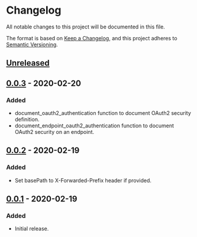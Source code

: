 # Changelog
All notable changes to this project will be documented in this file.

The format is based on [Keep a Changelog](https://keepachangelog.com/en/1.0.0/),
and this project adheres to [Semantic Versioning](https://semver.org/spec/v2.0.0.html).

## [Unreleased]

## [0.0.3] - 2020-02-20
### Added
- document_oauth2_authentication function to document OAuth2 security definition.
- document_endpoint_oauth2_authentication function to document OAuth2 security on an endpoint.

## [0.0.2] - 2020-02-19
### Added
- Set basePath to X-Forwarded-Prefix header if provided.

## [0.0.1] - 2020-02-19
### Added
- Initial release.

[Unreleased]: https://github.com/Colin-b/apispec_starlette/compare/v0.0.3...HEAD
[0.0.3]: https://github.com/Colin-b/apispec_starlette/compare/v0.0.2...v0.0.3
[0.0.2]: https://github.com/Colin-b/apispec_starlette/compare/v0.0.1...v0.0.2
[0.0.1]: https://github.com/Colin-b/apispec_starlette/releases/tag/v0.0.1
